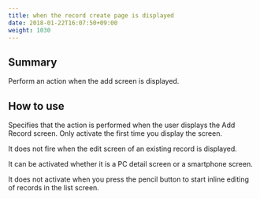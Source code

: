 ```yaml
---
title: when the record create page is displayed
date: 2018-01-22T16:07:50+09:00
weight: 1030
---
```

## Summary

Perform an action when the add screen is displayed.

## How to use

Specifies that the action is performed when the user displays the Add Record screen. Only activate the first time you display the screen.

It does not fire when the edit screen of an existing record is displayed.

It can be activated whether it is a PC detail screen or a smartphone screen.

It does not activate when you press the pencil button to start inline editing of records in the list screen.
